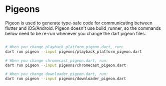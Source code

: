 # Pigeons

Pigeon is used to generate type-safe code for communicating between flutter and iOS/Android.
Pigeon doesn't use build_runner, so the commands below need to be re-run whenever you change the dart pigeon files.

```sh

# When you change playback_platform_pigeon.dart, run:
dart run pigeon --input pigeons/playback_platform_pigeon.dart

# When you change chromecast_pigeon.dart, run:
dart run pigeon --input pigeons/chromecast_pigeon.dart

# When you change downloader_pigeon.dart, run:
dart run pigeon --input pigeons/downloader_pigeon.dart
```
